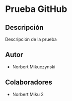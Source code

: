 # Prueba GitHub

## Descripción
Descripción de la prueba

## Autor
- Norbert Mikuczynski

## Colaboradores
- Norbert Miku 2
 
